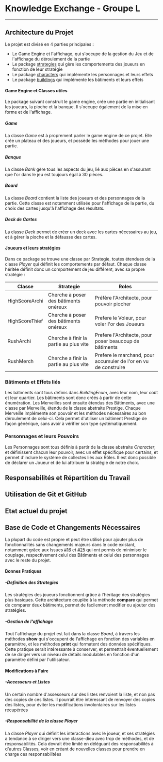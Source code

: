 
# Knowledge Exchange - Groupe L
---

## Architecture du Projet
Le projet est divisé en 4 parties principales : 
 - Le Game Engine et l'affichage, qui s'occupe de la gestion du Jeu et de l'affichage du déroulement de la partie
 - Le package [strategies][packStrat] qui gère les comportements des joueurs en fonction de leur stratégie
 - Le package [characters][packChar] qui implémente les personnages et leurs effets
 - Le package [buildings][packBuild] qui implémente les bâtiments et leurs effets 

#### Game Engine et Classes utiles
Le package suivant construit le game engine, crée une partie en initialisant les joueurs, la pioche et la banque. Il s'occupe également de la mise en forme et de l'affichage.

##### _Game_
La classe _Game_ est à proprement parler le game engine de ce projet. Elle crée un plateau et des joueurs, et possède les méthodes pour jouer une partie.
##### _Banque_
La classe _Bank_ gère tous les aspects du jeu, lié aux pièces en s'assurant que l'or dans le jeu est toujours égal à 30 pièces.
##### _Board_
La classe _Board_ contient la liste des joueurs et des personnages de la partie. Cette classe est notamment utilisée pour l'affichage de la partie, du choix des cartes jusqu'à l'affichage des résultats.
##### _Deck de Cartes_
La classe _Deck_ permet de créer un deck avec les cartes nécessaires au jeu, et à gérer la pioche et la défausse des cartes.

#### Joueurs et leurs stratégies

Dans ce package se trouve une classe par Strategie, toutes étendues de la classe _Player_ qui définit les comportements par défaut. Chaque classe héritée définit donc un comportement de jeu différent, avec sa propre stratégie : 

| Classe | Strategie | Roles |
| ------ | ------ | ------ |
| HighScoreArchi | Cherche à poser des bâtiments onéreux | Préfère l'Architecte, pour pouvoir piocher
| HighScoreThief | Cherche à poser des bâtiments onéreux | Prefere le Voleur, pour voler l'or des Joueurs 
| RushArchi | Cherche à finir la partie au plus vite | Prefere l'Architecte, pour poser beaucoup de bâtiments
| RushMerch | Cherche a finir la partie au plus vite | Prefere le marchand, pour accumuler de l'or en vu de construire

### Bâtiments et Effets liés

Les bâtiments sont tous définis dans _BuildingEnum_, avec leur nom, leur coût et leur quartier. Les bâtiments sont donc créés à partir de cette énumération. Les Merveilles sont ensuite étendus des Bâtiments, avec une classe par Merveille, étendu de la classe abstraite Prestige. Chaque Merveille implémente son pouvoir et les méthodes nécessaires au bon déroulement de celui-ci. Cela permet d'utiliser un bâtiment Prestige de façon générique, sans avoir à vérifier son type systématiquement.

### Personnages et leurs Pouvoirs

Les Personnages sont tous définis à partir de la classe abstraite _Character_, et définissent chacun leur pouvoir, avec un effet spécifique pour certains, et permet d'inclure le système de collectes liés aux Rôles. Il est donc possible de déclarer un Joueur et de lui attribuer la stratégie de notre choix.

## Responsabilités et Répartition du Travail

## Utilisation de Git et GitHub

## Etat actuel du projet

## Base de Code et Changements Nécessaires

La plupart du code est propre et peut être utilisé pour ajouter plus de fonctionnalités sans changements majeurs dans le code existant, notamment grâce aux Issues [#16][refactorBuildings] et [#25][refactorPersonnages] qui ont permis de minimiser le couplage, respectivement celui des Bâtiments et celui des personnages avec le reste du projet.

#### Bonnes Pratiques
##### -Definition des Strategies
Les stratégies des joueurs fonctionnent grâce à l'héritage des stratégies plus basiques. Cette architecture couplée à la méthode __compare__ qui permet de comparer deux bâtiments, permet de facilement modifier ou ajouter des stratégies.
##### -Gestion de l'affichage
Tout l'affichage du projet est fait dans la classe _Board_, à travers les méthodes __show__ qui s'occupent de l'affichage en fonction des variables en paramètre, et les méthodes __print__ qui formatent des données spécifiques. Cette pratique serait intéressante à conserver, et permettrait éventuellement de se diriger vers un niveau de détails modulables en fonction d'un paramètre défini par l'utilisateur.
#### Modifications à Faire
##### -Accesseurs et Listes
Un certain nombre d'assesseurs sur des listes renvoient la liste, et non pas des copies de ces listes. Il pourrait être intéressant de renvoyer des copies des listes, pour éviter les modifications involontaires sur les listes récupérées
##### -Responsabilité de la classe Player
La classe _Player_ qui définit les interactions avec le joueur, et ses stratégies a tendance à se diriger vers une classe-dieu avec trop de méthodes, et de responsabilités. Cela devrait être limité en déléguant des responsabilités à d'autres Classes, voir en créant de nouvelles classes pour prendre en charge ces responsabilitées

[//]: # (These are reference links used in the body of this note and get stripped out when the markdown processor does its job. There is no need to format nicely because it shouldn't be seen. Thanks SO - http://stackoverflow.com/questions/4823468/store-comments-in-markdown-syntax)

   [packStrat]: <https://github.com/pns-si3-projects/projet2-ps5-21-22-ps5-21-22-projet2-l/tree/master/src/main/java/fr/unice/polytech/startingpoint/strategies>
   [packChar]: <https://github.com/pns-si3-projects/projet2-ps5-21-22-ps5-21-22-projet2-l/tree/master/src/main/java/fr/unice/polytech/startingpoint/characters>
   [packBuild]: <https://github.com/pns-si3-projects/projet2-ps5-21-22-ps5-21-22-projet2-l/tree/master/src/main/java/fr/unice/polytech/startingpoint/buildings>
   [refactorPersonnages]: <https://github.com/pns-si3-projects/projet2-ps5-21-22-ps5-21-22-projet2-l/issues/25>
   [refactorBuildings]: <https://github.com/pns-si3-projects/projet2-ps5-21-22-ps5-21-22-projet2-l/issues/16>